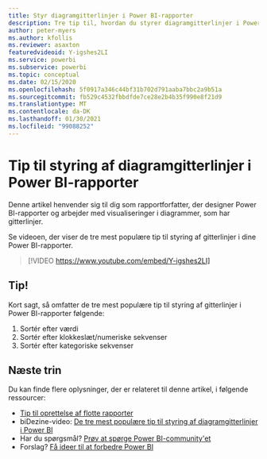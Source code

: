 ```yaml
---
title: Styr diagramgitterlinjer i Power BI-rapporter
description: Tre tip til, hvordan du styrer diagramgitterlinjer i Power BI-rapportvisualiseringer, i Power BI Desktop eller i Power BI-tjenesten.
author: peter-myers
ms.author: kfollis
ms.reviewer: asaxton
featuredvideoid: Y-igshes2LI
ms.service: powerbi
ms.subservice: powerbi
ms.topic: conceptual
ms.date: 02/15/2020
ms.openlocfilehash: 5f0917a346c44bf31b702d791aaba7bbc2a9b51a
ms.sourcegitcommit: fb529c4532fbbdfde7ce28e2b4b35f990e8f21d9
ms.translationtype: MT
ms.contentlocale: da-DK
ms.lasthandoff: 01/30/2021
ms.locfileid: "99088252"
---
```

# <a name="tips-to-control-chart-gridlines-in-power-bi-reports"></a>Tip til styring af diagramgitterlinjer i Power BI-rapporter

Denne artikel henvender sig til dig som rapportforfatter, der designer Power BI-rapporter og arbejder med visualiseringer i diagrammer, som har gitterlinjer.

Se videoen, der viser de tre mest populære tip til styring af gitterlinjer i dine Power BI-rapporter.

> [!VIDEO https://www.youtube.com/embed/Y-igshes2LI]

## <a name="tips"></a>Tip!

Kort sagt, så omfatter de tre mest populære tip til styring af gitterlinjer i Power BI-rapporter følgende:

1. Sortér efter værdi
1. Sortér efter klokkeslæt/numeriske sekvenser
1. Sortér efter kategoriske sekvenser

## <a name="next-steps"></a>Næste trin

Du kan finde flere oplysninger, der er relateret til denne artikel, i følgende ressourcer:

- [Tip til oprettelse af flotte rapporter](../create-reports/desktop-tips-and-tricks-for-creating-reports.md)
- biDezine-video: [De tre mest populære tip til styring af diagramgitterlinjer i Power BI](https://www.youtube.com/watch?v=Y-igshes2LI)
- Har du spørgsmål? [Prøv at spørge Power BI-community'et](https://community.powerbi.com/)
- Forslag? [Få ideer til at forbedre Power BI](https://ideas.powerbi.com)

